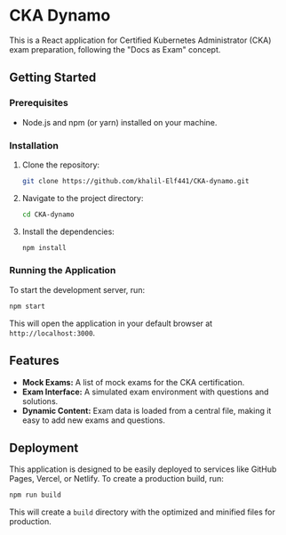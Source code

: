 # CKA Dynamo

This is a React application for Certified Kubernetes Administrator (CKA) exam preparation, following the "Docs as Exam" concept.

## Getting Started

### Prerequisites

* Node.js and npm (or yarn) installed on your machine.

### Installation

1. Clone the repository:
   ```sh
   git clone https://github.com/khalil-Elf441/CKA-dynamo.git
   ```
2. Navigate to the project directory:
   ```sh
   cd CKA-dynamo
   ```
3. Install the dependencies:
   ```sh
   npm install
   ```

### Running the Application

To start the development server, run:

```sh
npm start
```

This will open the application in your default browser at `http://localhost:3000`.

## Features

*   **Mock Exams:** A list of mock exams for the CKA certification.
*   **Exam Interface:** A simulated exam environment with questions and solutions.
*   **Dynamic Content:** Exam data is loaded from a central file, making it easy to add new exams and questions.

## Deployment

This application is designed to be easily deployed to services like GitHub Pages, Vercel, or Netlify. To create a production build, run:

```sh
npm run build
```

This will create a `build` directory with the optimized and minified files for production.